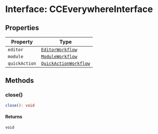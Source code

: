 # Interface: CCEverywhereInterface

## Properties

| Property      | Type                                                                                                         |
| ------------- | ------------------------------------------------------------------------------------------------------------ |
| `editor`      | [`EditorWorkflow`](../../../workflows/3p/EditorWorkflow.types/interfaces/editor-workflow.md)                 |
| `module`      | [`ModuleWorkflow`](../../../workflows/3p/ModuleWorkflow.types/interfaces/module-workflow.md)                 |
| `quickAction` | [`QuickActionWorkflow`](../../../workflows/3p/QuickActionWorkflow.types/interfaces/quick-action-workflow.md) |

## Methods

### close()

```ts
close(): void
```

#### Returns

`void`
